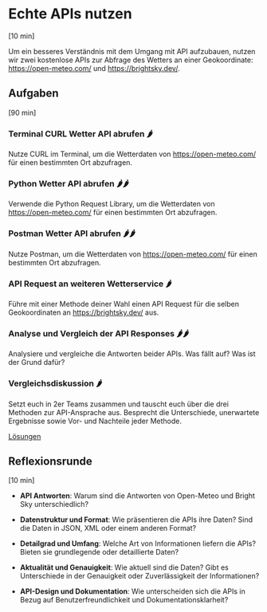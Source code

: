 # Echte APIs nutzen
[10 min]

Um ein besseres Verständnis mit dem Umgang mit API aufzubauen, nutzen wir zwei kostenlose APIs zur Abfrage des Wetters an einer Geokoordinate: https://open-meteo.com/ und https://brightsky.dev/.

## Aufgaben
[90 min]

### Terminal CURL Wetter API abrufen 🌶️️
Nutze CURL im Terminal, um die Wetterdaten von https://open-meteo.com/ für einen bestimmten Ort abzufragen.

### Python Wetter API abrufen 🌶️️🌶️️
Verwende die Python Request Library, um die Wetterdaten von https://open-meteo.com/ für einen bestimmten Ort abzufragen.

### Postman Wetter API abrufen 🌶️️🌶️️
Nutze Postman, um die Wetterdaten von https://open-meteo.com/ für einen bestimmten Ort abzufragen.

### API Request an weiteren Wetterservice 🌶️️
Führe mit einer Methode deiner Wahl einen API Request für die selben Geokoordinaten an https://brightsky.dev/ aus.

### Analyse und Vergleich der API Responses 🌶️️🌶️️
Analysiere und vergleiche die Antworten beider APIs. Was fällt auf? Was ist der Grund dafür? 

### Vergleichsdiskussion 🌶️️
Setzt euch in 2er Teams zusammen und tauscht euch über die drei Methoden zur API-Ansprache aus. Besprecht die Unterschiede, unerwartete Ergebnisse sowie Vor- und Nachteile jeder Methode.

[Lösungen](./solutions.md)

## Reflexionsrunde
[10 min]

- **API Antworten**: Warum sind die Antworten von Open-Meteo und Bright Sky unterschiedlich?

- **Datenstruktur und Format**: Wie präsentieren die APIs ihre Daten? Sind die Daten in JSON, XML oder einem anderen Format?

- **Detailgrad und Umfang**: Welche Art von Informationen liefern die APIs? Bieten sie grundlegende oder detaillierte Daten?

- **Aktualität und Genauigkeit**: Wie aktuell sind die Daten? Gibt es Unterschiede in der Genauigkeit oder Zuverlässigkeit der Informationen?

- **API-Design und Dokumentation**: Wie unterscheiden sich die APIs in Bezug auf Benutzerfreundlichkeit und Dokumentationsklarheit?
